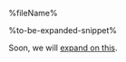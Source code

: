 %fileName%

%to-be-expanded-snippet%

Soon, we will [expand on this](%url%we-are-unique/in-what-we-offer-you/).
